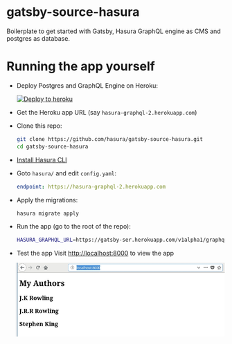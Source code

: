 # gatsby-source-hasura

Boilerplate to get started with Gatsby, Hasura GraphQL engine as CMS and postgres as database.

# Running the app yourself

- Deploy Postgres and GraphQL Engine on Heroku:
  
  [![Deploy to
  heroku](https://www.herokucdn.com/deploy/button.svg)](https://heroku.com/deploy?template=https://github.com/hasura/graphql-engine-heroku)
- Get the Heroku app URL (say `hasura-graphql-2.herokuapp.com`)
- Clone this repo:
  ```bash
  git clone https://github.com/hasura/gatsby-source-hasura.git
  cd gatsby-source-hasura
  ```
- [Install Hasura CLI](https://docs.hasura.io/1.0/graphql/manual/hasura-cli/install-hasura-cli.html)
- Goto `hasura/` and edit `config.yaml`:
  ```yaml
  endpoint: https://hasura-graphql-2.herokuapp.com
  ```
- Apply the migrations:
  ```bash
  hasura migrate apply
  ```
- Run the app (go to the root of the repo):
  ```bash
  HASURA_GRAPHQL_URL=https://gatsby-ser.herokuapp.com/v1alpha1/graphql npm run develop
  ```
- Test the app
  Visit [http://localhost:8000](http://localhost:8000) to view the app

  ![Demo app](./assets/screenshot.476.jpg)
